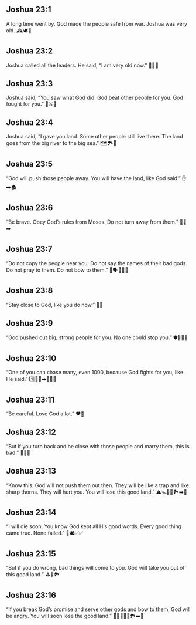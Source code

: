 ## Joshua 23:1
A long time went by. God made the people safe from war. Joshua was very old. 🕰️🕊️👴
## Joshua 23:2
Joshua called all the leaders. He said, “I am very old now.” 📣👥👴
## Joshua 23:3
Joshua said, “You saw what God did. God beat other people for you. God fought for you.” 👀⚔️🙏
## Joshua 23:4
Joshua said, “I gave you land. Some other people still live there. The land goes from the big river to the big sea.” 🗺️🏞️🌊
## Joshua 23:5
“God will push those people away. You will have the land, like God said.” ✋➡️🏠
## Joshua 23:6
“Be brave. Obey God’s rules from Moses. Do not turn away from them.” 💪📖➡️
## Joshua 23:7
“Do not copy the people near you. Do not say the names of their bad gods. Do not pray to them. Do not bow to them.” 🚫🗣️🗿🙏🙇
## Joshua 23:8
“Stay close to God, like you do now.” 🤝🙏
## Joshua 23:9
“God pushed out big, strong people for you. No one could stop you.” 🛡️🏃‍♂️💨
## Joshua 23:10
“One of you can chase many, even 1000, because God fights for you, like He said.” 1️⃣🏃‍♂️➡️👥👥👥
## Joshua 23:11
“Be careful. Love God a lot.” ❤️🙏
## Joshua 23:12
“But if you turn back and be close with those people and marry them, this is bad.” 🔄🤝💍
## Joshua 23:13
“Know this: God will not push them out then. They will be like a trap and like sharp thorns. They will hurt you. You will lose this good land.” ⚠️🪤🌵😣🏞️➡️🚫
## Joshua 23:14
“I will die soon. You know God kept all His good words. Every good thing came true. None failed.” 👋🕊️✅✅
## Joshua 23:15
“But if you do wrong, bad things will come to you. God will take you out of this good land.” ⚠️🚫🏞️
## Joshua 23:16
“If you break God’s promise and serve other gods and bow to them, God will be angry. You will soon lose the good land.” 📜❌🗿🙇🔥🏞️➡️🚫
